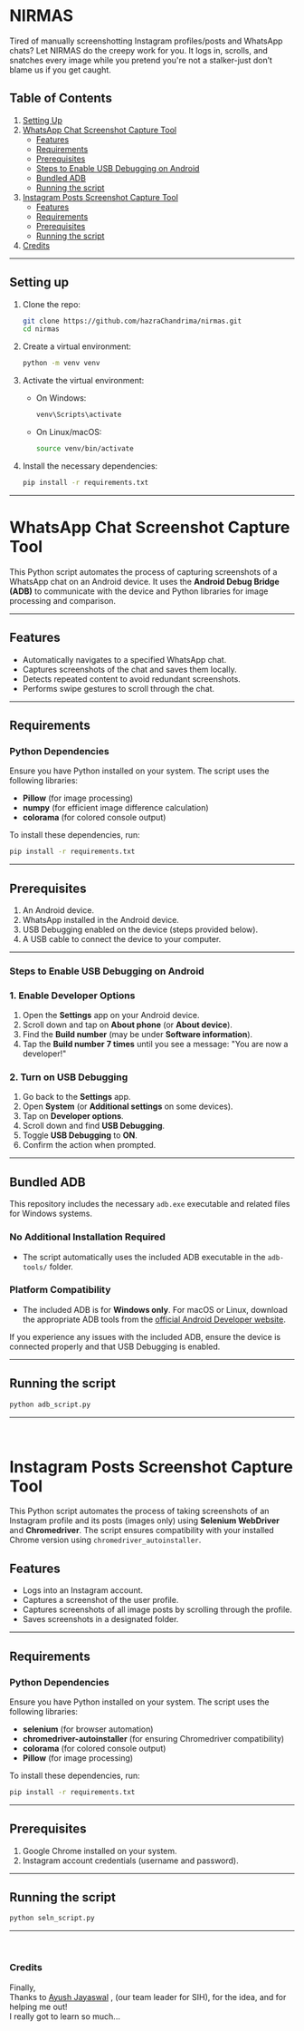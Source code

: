 # NIRMAS 
 Tired of manually screenshotting Instagram profiles/posts and WhatsApp chats? Let NIRMAS do the creepy work for you. It logs in, scrolls, and snatches every image while you pretend you're not a stalker-just don’t blame us if you get caught.

## Table of Contents
1. [Setting Up](#setup)
2. [WhatsApp Chat Screenshot Capture Tool](#whatsapp-chat-screenshot-capture-tool)
   - [Features](#features)
   - [Requirements](#requirements)
   - [Prerequisites](#prerequisites)
   - [Steps to Enable USB Debugging on Android](#steps-to-enable-usb-debugging-on-android)
   - [Bundled ADB](#bundled-adb)
   - [Running the script](#running-the-script)
3. [Instagram Posts Screenshot Capture Tool](#instagram-posts-screenshot-capture-tool)
   - [Features](#features-1)
   - [Requirements](#requirements-1)
   - [Prerequisites](#prerequisites-1)
   - [Running the script](#running-the-script-1)
4. [Credits](#credits)

---

## Setting up

1. Clone the repo:
   ```bash
   git clone https://github.com/hazraChandrima/nirmas.git
   cd nirmas
   ```

2. Create a virtual environment:
   ```bash
   python -m venv venv
   ```

3. Activate the virtual environment:
   - On Windows:
     ```bash
     venv\Scripts\activate
     ```
   - On Linux/macOS:
     ```bash
     source venv/bin/activate
     ```

4. Install the necessary dependencies:
   ```bash
   pip install -r requirements.txt
   ```
   
---

# WhatsApp Chat Screenshot Capture Tool

This Python script automates the process of capturing screenshots of a WhatsApp chat on an Android device. It uses the **Android Debug Bridge (ADB)** to communicate with the device and Python libraries for image processing and comparison.

---

## Features
- Automatically navigates to a specified WhatsApp chat.
- Captures screenshots of the chat and saves them locally.
- Detects repeated content to avoid redundant screenshots.
- Performs swipe gestures to scroll through the chat.

---

## Requirements

### Python Dependencies
Ensure you have Python installed on your system. The script uses the following libraries:
- **Pillow** (for image processing)
- **numpy** (for efficient image difference calculation)
- **colorama** (for colored console output)

To install these dependencies, run:
```bash
pip install -r requirements.txt
```   
---
## Prerequisites
1. An Android device.
2. WhatsApp installed in the Android device.
3. USB Debugging enabled on the device (steps provided below).
4. A USB cable to connect the device to your computer.

---

### Steps to Enable USB Debugging on Android

### 1. Enable Developer Options
1. Open the **Settings** app on your Android device.
2. Scroll down and tap on **About phone** (or **About device**).
3. Find the **Build number** (may be under **Software information**).
4. Tap the **Build number** **7 times** until you see a message: "You are now a developer!"

### 2. Turn on USB Debugging
1. Go back to the **Settings** app.
2. Open **System** (or **Additional settings** on some devices).
3. Tap on **Developer options**.
4. Scroll down and find **USB Debugging**.
5. Toggle **USB Debugging** to **ON**.
6. Confirm the action when prompted.

---

## Bundled ADB

This repository includes the necessary `adb.exe` executable and related files for Windows systems. 

### No Additional Installation Required
- The script automatically uses the included ADB executable in the `adb-tools/` folder.

### Platform Compatibility
- The included ADB is for **Windows only**. For macOS or Linux, download the appropriate ADB tools from the [official Android Developer website](https://developer.android.com/studio/releases/platform-tools).

If you experience any issues with the included ADB, ensure the device is connected properly and that USB Debugging is enabled.

---
## Running the script 
   ```bash
   python adb_script.py
   ```
---
<br/>

# Instagram Posts Screenshot Capture Tool

This Python script automates the process of taking screenshots of an Instagram profile and its posts (images only) using **Selenium WebDriver** and **Chromedriver**. The script ensures compatibility with your installed Chrome version using `chromedriver_autoinstaller`.


## Features
- Logs into an Instagram account.
- Captures a screenshot of the user profile.
- Captures screenshots of all image posts by scrolling through the profile.
- Saves screenshots in a designated folder.

---

## Requirements

### Python Dependencies
Ensure you have Python installed on your system. The script uses the following libraries:
- **selenium** (for browser automation)
- **chromedriver-autoinstaller** (for ensuring Chromedriver compatibility)
- **colorama** (for colored console output)
- **Pillow** (for image processing)

To install these dependencies, run:
```bash
pip install -r requirements.txt
```   
---
## Prerequisites
1. Google Chrome installed on your system.
3. Instagram account credentials (username and password).

---
## Running the script 
   ```bash
   python seln_script.py
   ```
---
<br/>

### Credits

Finally,<br/>
Thanks to [Ayush Jayaswal](https://github.com/ayusjayaswal)
, (our team leader for SIH), for the idea, and for helping me out!<br/>
I really got to learn so much...